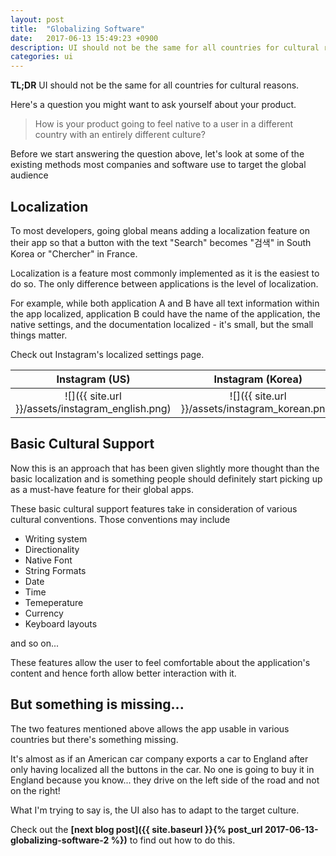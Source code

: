 ```yaml
---
layout: post
title:  "Globalizing Software"
date:   2017-06-13 15:49:23 +0900
description: UI should not be the same for all countries for cultural reasons.
categories: ui
---
```


**TL;DR** UI should not be the same for all countries for cultural reasons.

Here's a question you might want to ask yourself about your product.
> How is your product going to feel native to a user in a different country with an entirely different culture?

Before we start answering the question above, let's look at some of the existing methods most companies and software use to target the global audience

## Localization
To most developers, going global means adding a localization feature on their app so that a button with the text "Search" becomes "검색" in South Korea or "Chercher" in France.

Localization is a feature most commonly implemented as it is the easiest to do so. The only difference between applications is the level of localization.

For example, while both application A and B have all text information within the app localized, application B could have the name of the application, the native settings, and the documentation localized - it's small, but the small things matter.

Check out Instagram's localized settings page.

Instagram (US)            |  Instagram (Korea)
:-------------------------:|:-------------------------:
![]({{ site.url }}/assets/instagram_english.png)  |  ![]({{ site.url }}/assets/instagram_korean.png)

## Basic Cultural Support
Now this is an approach that has been given slightly more thought than the basic localization and is something people should definitely start picking up as a must-have feature for their global apps.

These basic cultural support features take in consideration of various cultural conventions. Those conventions may include

* Writing system
* Directionality
* Native Font
* String Formats	
* Date
* Time
* Temeperature
* Currency
* Keyboard layouts

and so on...

These features allow the user to feel comfortable about the application's content and hence forth allow better interaction with it.


## But something is missing...
The two features mentioned above allows the app usable in various countries but there's something missing.

It's almost as if an American car company exports a car to England after only having localized all the buttons in the car. No one is going to buy it in England because you know... they drive on the left side of the road and not on the right!

What I'm trying to say is, the UI also has to adapt to the target culture.

Check out the **[next blog post]({{ site.baseurl }}{% post_url 2017-06-13-globalizing-software-2 %})** to find out how to do this.

